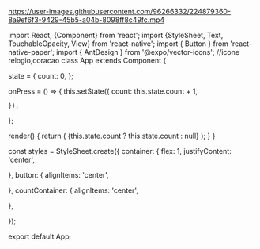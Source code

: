 https://user-images.githubusercontent.com/96266332/224879360-8a9ef6f3-9429-45b5-a04b-8098ff8c49fc.mp4

import React, {Component} from 'react';
import {StyleSheet, Text, TouchableOpacity, View} from 'react-native';
import { Button } from 'react-native-paper';
import { AntDesign } from '@expo/vector-icons';  //icone relogio,coracao
class App extends Component {

  state = {
    count: 0,
  };

  onPress = () => {
    this.setState({
      count: this.state.count + 1,

    });
  };

  render() {
    return (
      <View style={styles.container}>
        <TouchableOpacity onPress={this.onPress}>
          <View style={styles.button}>
                 <AntDesign name="heart" size={24} color="red" />
          </View>
        </TouchableOpacity>
        <View style={[styles.countContainer]}>
          <Text style={[styles.countText]}>
            {this.state.count ? this.state.count : null}
          </Text>
        </View>
      </View>
    );
  }
}

const styles = StyleSheet.create({
  container: {
    flex: 1,
    justifyContent: 'center',

  },
  button: {
    alignItems: 'center',
    

  },
  countContainer: {
    alignItems: 'center',

  },


});

export default App;

